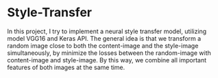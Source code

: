 # Style-Transfer
In this project, I try to implement a neural style transfer model, utilizing model VGG16 and Keras API. The general idea is that we transform a random image close to both the content-image and the style-image simultaneously, by minimize the losses between the random-image with content-image and style-image. By this way, we combine all important features of both images at the same time.